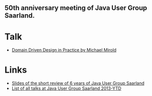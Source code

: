 50th anniversary meeting of Java User Group Saarland.
----

# Talk
* [Domain Driven Design in Practice by Michael Mirold](2019-10-22_meetup_ddd.pdf)

# Links
* [Slides of the short review of 6 years of Java User Group Saarland](Agenda_Rückschau_50.Treffen.pdf)
* [List of all talks at Java User Group Saarland 2013-YTD](https://docs.google.com/document/d/1QBkBNEWUxST-t_gko0MzV4qXTOJ4jc6gGoYOoa8e7DE/edit#heading=h.34jynh9q1w3s)
